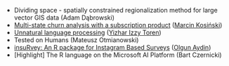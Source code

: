 - Dividing space - spatially constrained regionalization method for large vector GIS data (Adam Dąbrowski)
- [Multi-state churn analysis with a subscription product](https://github.com/g6t/mchurn) ([Marcin	Kosiński](r-addict.com))
- [Unnatural language processing](https://github.com/WhyR2018/presentations/blob/master/businessR/Unnatural%20Language%20Processing%20-%20WhyR%202018-07-04.pdf) ([Yizhar Izzy Toren](https://www.linkedin.com/in/ytoren))
- Tested on Humans (Mateusz	Otmianowski)
- [insuRvey: An R package for Instagram Based Surveys](https://github.com/olgnaydn/insurvey) ([Olgun	Aydin](olgunaydin.com))
- [Highlight] The R language on the Microsoft AI Platform (Bart Czernicki)
